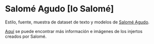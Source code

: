 # Salomé Agudo [Io Salomé]

Estilo, fuente, muestra de dataset de texto y modelos de [Salomé Agudo](https://www.instagram.com/iosalome/).

[Aquí]() se puede encontrar más información e imágenes de los injertos creados por Salomé.
